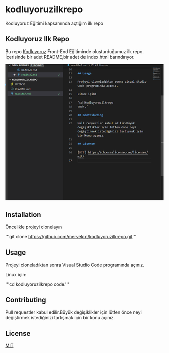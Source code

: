 # kodluyoruzilkrepo
Kodluyoruz Eğitimi kapsamında açtığım ilk repo

## Kodluyoruz Ilk Repo

Bu repo [Kodluyoruz](https://www.kodluyoruz.org/) Front-End Eğitiminde oluşturduğumuz ilk repo. İçerisinde bir adet README,bir adet de index.html barındırıyor.

![image](ekranresmi.png)

## Installation

Öncelikle projeyi clonelayın

'''git clone https://github.com/mervekin/kodluyoruzilkrepo.git'''

## Usage

Projeyi cloneladıktan sonra Visual Studio Code programında açınız.

Linux için:

'''cd kodluyoruzilkrepo
code.'''

## Contributing

Pull requestler kabul edilir.Büyük değişiklikler için lütfen önce neyi değiştirmek istediğinizi tartışmak için bir konu açınız.

## License

[MIT](https://choosealicense.com/licenses/mit/)
